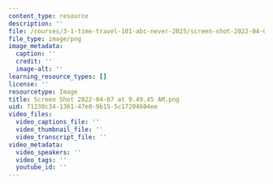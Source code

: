 ```yaml
---
content_type: resource
description: ''
file: /courses/3-1-time-travel-101-abc-never-2025/screen-shot-2022-04-07-at-94945-am.png
file_type: image/png
image_metadata:
  caption: ''
  credit: ''
  image-alt: ''
learning_resource_types: []
license: ''
resourcetype: Image
title: Screen Shot 2022-04-07 at 9.49.45 AM.png
uid: 71230c34-1361-47e0-9b15-5c17204604ee
video_files:
  video_captions_file: ''
  video_thumbnail_file: ''
  video_transcript_file: ''
video_metadata:
  video_speakers: ''
  video_tags: ''
  youtube_id: ''
---
```

